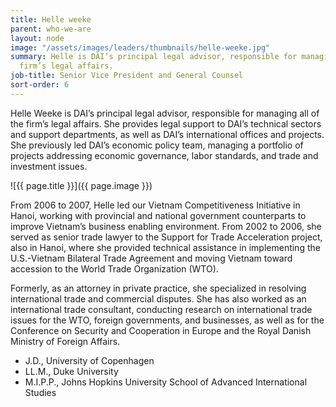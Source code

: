 ```yaml
---
title: Helle weeke
parent: who-we-are
layout: node
image: "/assets/images/leaders/thumbnails/helle-weeke.jpg"
summary: Helle is DAI’s principal legal advisor, responsible for managing all of the
  firm’s legal affairs.
job-title: Senior Vice President and General Counsel
sort-order: 6
---
```


Helle Weeke is DAI’s principal legal advisor, responsible for managing all of the firm’s legal affairs. She provides legal support to DAI’s technical sectors and support departments, as well as DAI’s international offices and projects. She previously led DAI’s economic policy team, managing a portfolio of projects addressing economic governance, labor standards, and trade and investment issues.

![{{ page.title }}]({{ page.image }})

From 2006 to 2007, Helle led our Vietnam Competitiveness Initiative in Hanoi, working with provincial and national government counterparts to improve Vietnam’s business enabling environment. From 2002 to 2006, she served as senior trade lawyer to the Support for Trade Acceleration project, also in Hanoi, where she provided technical assistance in implementing the U.S.-Vietnam Bilateral Trade Agreement and moving Vietnam toward accession to the World Trade Organization (WTO).

Formerly, as an attorney in private practice, she specialized in resolving international trade and commercial disputes. She has also worked as an international trade consultant, conducting research on international trade issues for the WTO, foreign governments, and businesses, as well as for the Conference on Security and Cooperation in Europe and the Royal Danish Ministry of Foreign Affairs.

* J.D., University of Copenhagen
* LL.M., Duke University
* M.I.P.P., Johns Hopkins University School of Advanced International Studies
